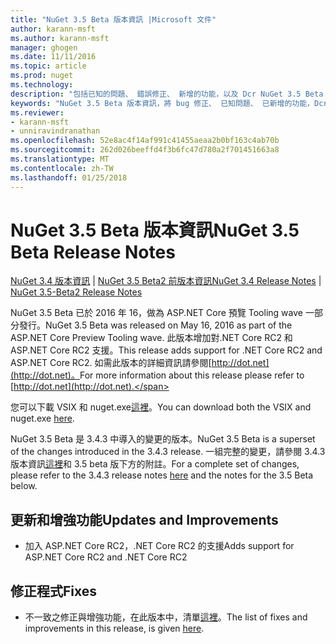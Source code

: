 ```yaml
---
title: "NuGet 3.5 Beta 版本資訊 |Microsoft 文件"
author: karann-msft
ms.author: karann-msft
manager: ghogen
ms.date: 11/11/2016
ms.topic: article
ms.prod: nuget
ms.technology: 
description: "包括已知的問題、 錯誤修正、 新增的功能，以及 Dcr NuGet 3.5 Beta 版本資訊。"
keywords: "NuGet 3.5 Beta 版本資訊，將 bug 修正、 已知問題、 已新增的功能，Dcr"
ms.reviewer:
- karann-msft
- unniravindranathan
ms.openlocfilehash: 52e8ac4f14af991c41455aeaa2b0bf163c4ab70b
ms.sourcegitcommit: 262d026beeffd4f3b6fc47d780a2f701451663a8
ms.translationtype: MT
ms.contentlocale: zh-TW
ms.lasthandoff: 01/25/2018
---
```

# <a name="nuget-35-beta-release-notes"></a><span data-ttu-id="0807f-104">NuGet 3.5 Beta 版本資訊</span><span class="sxs-lookup"><span data-stu-id="0807f-104">NuGet 3.5 Beta Release Notes</span></span>

<span data-ttu-id="0807f-105">[NuGet 3.4 版本資訊](../release-notes/nuget-3.4.md) | [NuGet 3.5 Beta2 前版本資訊](../release-notes/nuget-3.5-Beta2.md)</span><span class="sxs-lookup"><span data-stu-id="0807f-105">[NuGet 3.4 Release Notes](../release-notes/nuget-3.4.md) | [NuGet 3.5-Beta2 Release Notes](../release-notes/nuget-3.5-Beta2.md)</span></span>

<span data-ttu-id="0807f-106">NuGet 3.5 Beta 已於 2016 年 16，做為 ASP.NET Core 預覽 Tooling wave 一部分發行。</span><span class="sxs-lookup"><span data-stu-id="0807f-106">NuGet 3.5 Beta was released on May 16, 2016 as part of the ASP.NET Core Preview Tooling wave.</span></span> <span data-ttu-id="0807f-107">此版本增加對.NET Core RC2 和 ASP.NET Core RC2 支援。</span><span class="sxs-lookup"><span data-stu-id="0807f-107">This release adds support for .NET Core RC2 and ASP.NET Core RC2.</span></span> <span data-ttu-id="0807f-108">如需此版本的詳細資訊請參閱[http://dot.net](http://dot.net)。</span><span class="sxs-lookup"><span data-stu-id="0807f-108">For more information about this release please refer to [http://dot.net](http://dot.net).</span></span>

<span data-ttu-id="0807f-109">您可以下載 VSIX 和 nuget.exe[這裡](https://dist.nuget.org/index.html)。</span><span class="sxs-lookup"><span data-stu-id="0807f-109">You can download both the VSIX and nuget.exe [here](https://dist.nuget.org/index.html).</span></span>

<span data-ttu-id="0807f-110">NuGet 3.5 Beta 是 3.4.3 中導入的變更的版本。</span><span class="sxs-lookup"><span data-stu-id="0807f-110">NuGet 3.5 Beta is a superset of the changes introduced in the 3.4.3 release.</span></span> <span data-ttu-id="0807f-111">一組完整的變更，請參閱 3.4.3 版本資訊[這裡](https://github.com/NuGet/Home/issues?q=is%3Aissue+milestone%3A3.4.3+is%3Aclosed)和 3.5 beta 版下方的附註。</span><span class="sxs-lookup"><span data-stu-id="0807f-111">For a complete set of changes, please refer to the 3.4.3 release notes [here](https://github.com/NuGet/Home/issues?q=is%3Aissue+milestone%3A3.4.3+is%3Aclosed) and the notes for the 3.5 Beta below.</span></span>

## <a name="updates-and-improvements"></a><span data-ttu-id="0807f-112">更新和增強功能</span><span class="sxs-lookup"><span data-stu-id="0807f-112">Updates and Improvements</span></span>

* <span data-ttu-id="0807f-113">加入 ASP.NET Core RC2，.NET Core RC2 的支援</span><span class="sxs-lookup"><span data-stu-id="0807f-113">Adds support for ASP.NET Core RC2 and .NET Core RC2</span></span>

## <a name="fixes"></a><span data-ttu-id="0807f-114">修正程式</span><span class="sxs-lookup"><span data-stu-id="0807f-114">Fixes</span></span>

* <span data-ttu-id="0807f-115">不一致之修正與增強功能，在此版本中，清單[這裡](https://github.com/NuGet/Home/issues?q=is%3Aissue+milestone%3A%223.5+Beta%22+is%3Aclosed)。</span><span class="sxs-lookup"><span data-stu-id="0807f-115">The list of fixes and improvements in this release, is given [here](https://github.com/NuGet/Home/issues?q=is%3Aissue+milestone%3A%223.5+Beta%22+is%3Aclosed).</span></span>